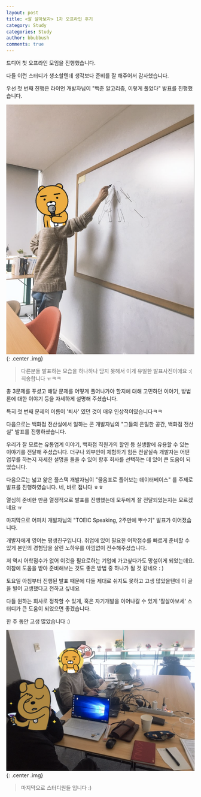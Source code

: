 ```yaml
---
layout: post
title: <잘 살아보자> 1차 오프라인 후기
category: Study
categories: Study
author: bbubbush
comments: true
---
```


드디어 첫 오프라인 모임을 진행했습니다.

다들 이런 스터디가 생소할텐데 생각보다 준비를 잘 해주어서 감사했습니다.

우선 첫 번째 진행은 라이언 개발자님이 "백준 알고리즘, 이렇게 풀었다" 발표를 진행했습니다.

![라이언 닮은 개발자분의 강의](/assets/img/study/2019-03-10_Study1.png){: .center .img}
>다른분들 발표하는 모습을 하나하나 담지 못해서 이게 유일한 발표사진이에요 :(  죄송합니다 ㅠㅋㅋ

총 3문제를 푸셨고 해당 문제를 어떻게 풀어나가야 할지에 대해 고민하던 이야기, 방법론에 대한 이야기 등을 자세하게 설명해 주셨습니다.

특히 첫 번째 문제의 이름이 '퇴사' 였던 것이 매우 인상적이였습니다ㅋㅋ

다음으로는 백화점 전산실에서 일하는 콘 개발자님의 "그들의 은밀한 공간, 백화점 전산실" 발표를 진행하셨습니다.

우리가 잘 모르는 유통업계 이야기, 백화점 직원가의 할인 등 실생활에 유용할 수 있는 이야기를 전달해 주셨습니다.
더구나 외부인이 체험하기 힘든 전살실속 개발자는 어떤 업무를 하는지 자세한 설명을 들을 수 있어 향후 회사를 선택하는 데 있어 큰 도움이 되었습니다.

다음으로는 넓고 얉은 풀스택 개발자님이 "물음표로 풀어보는 데이터베이스" 를 주제로 발표를 진행하였습니다.  네, 바로 접니다 ㅎㅎ

열심히 준비한 만큼 열정적으로 발표를 진행했는데 모두에게 잘 전달되었는지는 모르겠네요 ㅠ

마지막으로 어피치 개발자님의 "TOEIC Speaking, 2주만에 뿌수기" 발표가 이어졌습니다.

개발자에게 영어는 평생친구입니다. 취업에 있어 필요한 어학점수를 빠르게 준비할 수 있게 본인의 경험담을 살린 노하우를 아낌없이 전수해주셨습니다.

저 역시 어학점수가 없어 이것을 필요로하는 기업에 가고싶다가도 망설이게 되었는데요. 이참에 도움을 받아 준비해보는 것도 좋은 방법 중 하나가 될 것 같네요 : )


토요일 아침부터 진행된 발표 때문에 다들 제대로 쉬지도 못하고 고생 많았을텐데 이 글을 빌어 고생했다고 전하고 싶네요

다들 원하는 회사로 정착할 수 있게, 혹은 자기개발을 이어나갈 수 있게 '잘살아보세' 스터디가 큰 도움이 되었으면 좋겠습니다.

한 주 동안 고생 많았습니다 :)

![저희 모습입니다](/assets/img/study/2019-03-10_Study2.png){: .center .img}
> 마지막으로 스터디원들 입니다 :)
